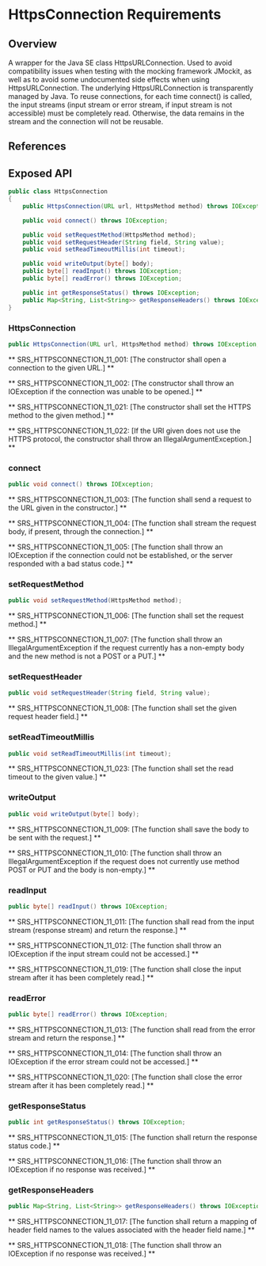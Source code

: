 # HttpsConnection Requirements

## Overview

A wrapper for the Java SE class HttpsURLConnection. Used to avoid compatibility issues when testing with the mocking framework JMockit, as well as to avoid some undocumented side effects when using HttpsURLConnection.
The underlying HttpsURLConnection is transparently managed by Java. To reuse connections, for each time connect() is called, the input streams (input stream or error stream, if input stream is not accessible) must be completely read. Otherwise, the data remains in the stream and the connection will not be reusable.

## References

## Exposed API

```java
public class HttpsConnection
{
    public HttpsConnection(URL url, HttpsMethod method) throws IOException;

    public void connect() throws IOException;

    public void setRequestMethod(HttpsMethod method);
    public void setRequestHeader(String field, String value);
    public void setReadTimeoutMillis(int timeout);

    public void writeOutput(byte[] body);
    public byte[] readInput() throws IOException;
    public byte[] readError() throws IOException;

    public int getResponseStatus() throws IOException;
    public Map<String, List<String>> getResponseHeaders() throws IOException;
}
```


### HttpsConnection

```java
public HttpsConnection(URL url, HttpsMethod method) throws IOException;
```

** SRS_HTTPSCONNECTION_11_001: [The constructor shall open a connection to the given URL.] **

** SRS_HTTPSCONNECTION_11_002: [The constructor shall throw an IOException if the connection was unable to be opened.] ** 

** SRS_HTTPSCONNECTION_11_021: [The constructor shall set the HTTPS method to the given method.] **

** SRS_HTTPSCONNECTION_11_022: [If the URI given does not use the HTTPS protocol, the constructor shall throw an IllegalArgumentException.] ** 


### connect

```java
public void connect() throws IOException;
```

** SRS_HTTPSCONNECTION_11_003: [The function shall send a request to the URL given in the constructor.] **

** SRS_HTTPSCONNECTION_11_004: [The function shall stream the request body, if present, through the connection.] ** 

** SRS_HTTPSCONNECTION_11_005: [The function shall throw an IOException if the connection could not be established, or the server responded with a bad status code.] ** 


### setRequestMethod

```java
public void setRequestMethod(HttpsMethod method);
```

** SRS_HTTPSCONNECTION_11_006: [The function shall set the request method.] **

** SRS_HTTPSCONNECTION_11_007: [The function shall throw an IllegalArgumentException if the request currently has a non-empty body and the new method is not a POST or a PUT.] ** 


### setRequestHeader

```java
public void setRequestHeader(String field, String value);
```

** SRS_HTTPSCONNECTION_11_008: [The function shall set the given request header field.] **


### setReadTimeoutMillis

```java
public void setReadTimeoutMillis(int timeout);
```

** SRS_HTTPSCONNECTION_11_023: [The function shall set the read timeout to the given value.] **


### writeOutput

```java
public void writeOutput(byte[] body);
```

** SRS_HTTPSCONNECTION_11_009: [The function shall save the body to be sent with the request.] **

** SRS_HTTPSCONNECTION_11_010: [The function shall throw an IllegalArgumentException if the request does not currently use method POST or PUT and the body is non-empty.] ** 


### readInput

```java
public byte[] readInput() throws IOException;
```

** SRS_HTTPSCONNECTION_11_011: [The function shall read from the input stream (response stream) and return the response.] **

** SRS_HTTPSCONNECTION_11_012: [The function shall throw an IOException if the input stream could not be accessed.] **

** SRS_HTTPSCONNECTION_11_019: [The function shall close the input stream after it has been completely read.] **


### readError

```java
public byte[] readError() throws IOException;
```

** SRS_HTTPSCONNECTION_11_013: [The function shall read from the error stream and return the response.] **

** SRS_HTTPSCONNECTION_11_014: [The function shall throw an IOException if the error stream could not be accessed.] ** 

** SRS_HTTPSCONNECTION_11_020: [The function shall close the error stream after it has been completely read.] **


### getResponseStatus

```java
public int getResponseStatus() throws IOException;
```

** SRS_HTTPSCONNECTION_11_015: [The function shall return the response status code.] **

** SRS_HTTPSCONNECTION_11_016: [The function shall throw an IOException if no response was received.] ** 


### getResponseHeaders

```java
public Map<String, List<String>> getResponseHeaders() throws IOException;
```

** SRS_HTTPSCONNECTION_11_017: [The function shall return a mapping of header field names to the values associated with the header field name.] ** 

** SRS_HTTPSCONNECTION_11_018: [The function shall throw an IOException if no response was received.] **